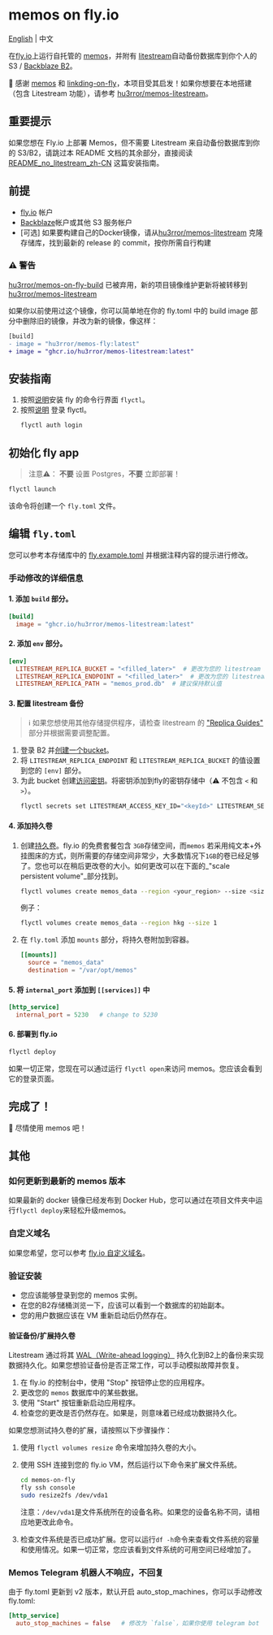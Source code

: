 # memos on fly.io

[English](README.md) | 中文

在[fly.io](https://fly.io/)上运行自托管的 [memos](https://github.com/usememos/memos)，并附有 [litestream](https://litestream.io/)自动备份数据库到你个人的 S3 / [Backblaze B2](https://www.backblaze.com/b2/cloud-storage.html)。

🙏 感谢 [memos](https://github.com/usememos/memos) 和 [linkding-on-fly](https://github.com/fspoettel/linkding-on-fly)，本项目受其启发！如果你想要在本地搭建（包含 Litestream 功能），请参考 [hu3rror/memos-litestream](https://github.com/hu3rror/memos-litestream)。

## 重要提示

如果您想在 Fly.io 上部署 Memos，但不需要 Litestream 来自动备份数据库到你的 S3/B2，请跳过本 README 文档的其余部分，直接阅读 [README_no_litestream_zh-CN](README_no_litestream_zh-CN.md) 这篇安装指南。

## 前提

  - [fly.io](https://fly.io/) 帐户
  - [Backblaze](https://www.backblaze.com/)帐户或其他 S3 服务帐户
  - [可选] 如果要构建自己的Docker镜像，请从[hu3rror/memos-litestream](https://github.com/hu3rror/memos-litestream) 克隆存储库，找到最新的 release 的 commit，按你所需自行构建

### ⚠️ **警告**
[hu3rror/memos-on-fly-build](https://github.com/hu3rror/memos-on-fly-build) 已被弃用，新的项目镜像维护更新将被转移到 [hu3rror/memos-litestream](https://github.com/hu3rror/memos-litestream)

如果你以前使用过这个镜像，你可以简单地在你的 fly.toml 中的 build image 部分中删除旧的镜像，并改为新的镜像，像这样：

```diff
[build]
- image = "hu3rror/memos-fly:latest"
+ image = "ghcr.io/hu3rror/memos-litestream:latest"
```

## 安装指南

1. 按照[说明](https://fly.io/docs/getting-started/installing-flyctl/)安装 fly 的命令行界面 `flyctl`。
2. 按照[说明](https://fly.io/docs/getting-started/log-in-to-fly/) 登录 flyctl。
    ```sh
    flyctl auth login
    ```

## 初始化 fly app

> 注意⚠️： **不要** 设置 Postgres，**不要** 立即部署！

  ```sh
  flyctl launch
  ```

该命令将创建一个 `fly.toml` 文件。

## 编辑 `fly.toml`

您可以参考本存储库中的 [fly.example.toml](fly.example.toml) 并根据注释内容的提示进行修改。

### 手动修改的详细信息

#### 1. 添加 `build` 部分。

  ```toml
  [build]
    image = "ghcr.io/hu3rror/memos-litestream:latest"
  ```

#### 2. 添加 `env` 部分。

  ```toml
  [env]
    LITESTREAM_REPLICA_BUCKET = "<filled_later>"  # 更改为您的 litestream bucket 名称
    LITESTREAM_REPLICA_ENDPOINT = "<filled_later>"  # 更改为您的 litestream ENDPOINT 网址
    LITESTREAM_REPLICA_PATH = "memos_prod.db"  # 建议保持默认值
  ```

#### 3. 配置 litestream 备份

> ℹ️ 如果您想使用其他存储提供程序，请检查 litestream 的 ["Replica Guides"](https://litestream.io/guides/) 部分并根据需要调整配置。

  1. 登录 B2 并[创建一个bucket](https://litestream.io/guides/backblaze/#create-a-bucket)。
  2. 将 `LITESTREAM_REPLICA_ENDPOINT` 和 `LITESTREAM_REPLICA_BUCKET` 的值设置到您的 `[env]` 部分。
  3. 为此 bucket 创建[访问密钥](https://litestream.io/guides/backblaze/#create-a-user)。将密钥添加到fly的密钥存储中（⚠️ 不包含 `<` 和 `>`）。
      ```sh
      flyctl secrets set LITESTREAM_ACCESS_KEY_ID="<keyId>" LITESTREAM_SECRET_ACCESS_KEY="<applicationKey>"
      ```

#### 4. 添加持久卷

  1. 创建[持久卷](https://fly.io/docs/reference/volumes/)。fly.io 的免费套餐包含 `3GB`存储空间，而`memos` 若采用纯文本+外挂图床的方式，则所需要的存储空间非常少，大多数情况下`1GB`的卷已经足够了。您也可以在稍后更改卷的大小。如何更改可以在下面的_"scale persistent volume"_部分找到。
      ```sh
      flyctl volumes create memos_data --region <your_region> --size <size_in_gb>
      ```
      例子：
        ```sh
        flyctl volumes create memos_data --region hkg --size 1
        ```

  2. 在 `fly.toml` 添加 `mounts` 部分，将持久卷附加到容器。
      ```toml
      [[mounts]]
        source = "memos_data"
        destination = "/var/opt/memos"
      ```

#### 5. 将 `internal_port` 添加到 `[[services]]` 中

```toml
[http_service]
  internal_port = 5230   # change to 5230
```

#### 6. 部署到 fly.io

  ```sh
  flyctl deploy
  ```

如果一切正常，您现在可以通过运行 `flyctl open`来访问 memos。您应该会看到它的登录页面。

## 完成了！

🎊 尽情使用 memos 吧！

## 其他

### 如何更新到最新的 memos 版本

如果最新的 docker 镜像已经发布到 Docker Hub，您可以通过在项目文件夹中运行`flyctl deploy`来轻松升级memos。

### 自定义域名

如果您希望，您可以参考 [fly.io 自定义域名](https://fly.io/docs/app-guides/custom-domains-with-fly/)。

### 验证安装

 - 您应该能够登录到您的 memos 实例。
 - 在您的B2存储桶浏览一下，应该可以看到一个数据库的初始副本。
 - 您的用户数据应该在 VM 重新启动后仍然存在。

#### 验证备份/扩展持久卷

Litestream 通过将其 [WAL（Write-ahead logging）](https://en.wikipedia.org/wiki/Write-ahead_logging) 持久化到B2上的备份来实现数据持久化。如果您想验证备份是否正常工作，可以手动模拟故障并恢复。

1. 在 fly.io 的控制台中，使用 "Stop" 按钮停止您的应用程序。
2. 更改您的 `memos` 数据库中的某些数据。
3. 使用 "Start" 按钮重新启动应用程序。
4. 检查您的更改是否仍然存在。如果是，则意味着已经成功数据持久化。

如果您想测试持久卷的扩展，请按照以下步骤操作：

1. 使用 `flyctl volumes resize` 命令来增加持久卷的大小。
2. 使用 SSH 连接到您的 fly.io VM，然后运行以下命令来扩展文件系统。
   ```sh
   cd memos-on-fly
   fly ssh console
   sudo resize2fs /dev/vda1
   ```
   注意：`/dev/vda1`是文件系统所在的设备名称。如果您的设备名称不同，请相应地更改此命令。

3. 检查文件系统是否已成功扩展。您可以运行`df -h`命令来查看文件系统的容量和使用情况。如果一切正常，您应该看到文件系统的可用空间已经增加了。

### Memos Telegram 机器人不响应，不回复

由于 fly.toml 更新到 v2 版本，默认开启 auto_stop_machines，你可以手动修改 fly.toml:

```toml
[http_service]
  auto_stop_machines = false   # 修改为 `false`，如果你使用 telegram bot
```
